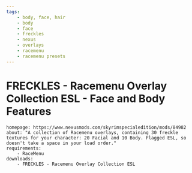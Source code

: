 ```yaml
---
tags:
    - body, face, hair
    - body
    - face
    - freckles
    - nexus
    - overlays
    - racemenu
    - racemenu presets
---
```


# FRECKLES - Racemenu Overlay Collection ESL - Face and Body Features

```project_info
homepage: https://www.nexusmods.com/skyrimspecialedition/mods/84982
about: "A collection of Racemenu overlays, containing 30 freckle textures for your character: 20 Facial and 10 Body. Flagged ESL, so doesn't take a space in your load order."
requirements:
    - RaceMenu
downloads:
    - FRECKLES - Racemenu Overlay Collection ESL
```
